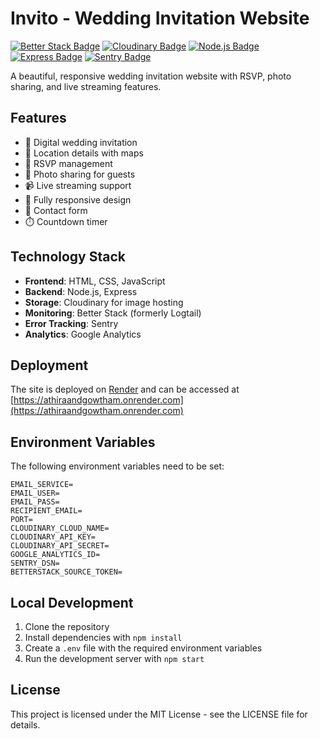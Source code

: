 # Invito - Wedding Invitation Website

[![Better Stack Badge](https://img.shields.io/badge/monitoring-Better%20Stack-blue)](https://betterstack.com/)
[![Cloudinary Badge](https://img.shields.io/badge/images-Cloudinary-orange)](https://cloudinary.com/)
[![Node.js Badge](https://img.shields.io/badge/powered%20by-Node.js-green)](https://nodejs.org/)
[![Express Badge](https://img.shields.io/badge/server-Express-lightgrey)](https://expressjs.com/)
[![Sentry Badge](https://img.shields.io/badge/error%20monitoring-Sentry-red)](https://sentry.io/)

A beautiful, responsive wedding invitation website with RSVP, photo sharing, and live streaming features.

## Features

- 💌 Digital wedding invitation
- 📍 Location details with maps
- 📆 RSVP management
- 📸 Photo sharing for guests
- 📹 Live streaming support
- 📱 Fully responsive design
- 🔔 Contact form
- ⏱️ Countdown timer

## Technology Stack

- **Frontend**: HTML, CSS, JavaScript
- **Backend**: Node.js, Express
- **Storage**: Cloudinary for image hosting
- **Monitoring**: Better Stack (formerly Logtail)
- **Error Tracking**: Sentry
- **Analytics**: Google Analytics

## Deployment

The site is deployed on [Render](https://render.com) and can be accessed at [https://athiraandgowtham.onrender.com](https://athiraandgowtham.onrender.com)

## Environment Variables

The following environment variables need to be set:

```
EMAIL_SERVICE=
EMAIL_USER=
EMAIL_PASS=
RECIPIENT_EMAIL=
PORT=
CLOUDINARY_CLOUD_NAME=
CLOUDINARY_API_KEY=
CLOUDINARY_API_SECRET=
GOOGLE_ANALYTICS_ID=
SENTRY_DSN=
BETTERSTACK_SOURCE_TOKEN=
```

## Local Development

1. Clone the repository
2. Install dependencies with `npm install`
3. Create a `.env` file with the required environment variables
4. Run the development server with `npm start`

## License

This project is licensed under the MIT License - see the LICENSE file for details.
